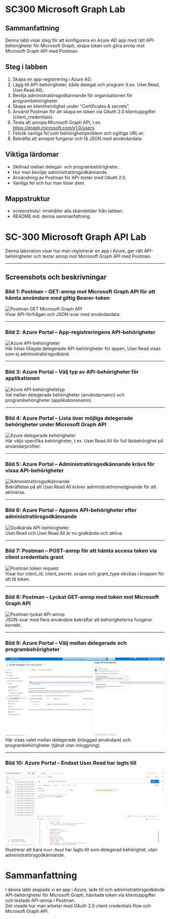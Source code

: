 # SC300 Microsoft Graph Lab

## Sammanfattning
Denna labb visar steg för att konfigurera en Azure AD app med rätt API-behörigheter för Microsoft Graph, 
skapa token och göra anrop mot Microsoft Graph API med Postman.

## Steg i labben

1. Skapa en app-registrering i Azure AD.
2. Lägg till API-behörigheter, både delegat och program (t.ex. User.Read, User.Read.All).
3. Bevilja administratörsgodkännande för organisationen för programbehörigheter.
4. Skapa en klienthemlighet under "Certificates & secrets".
5. Använd Postman för att skapa en token via OAuth 2.0 klientuppgifter (client_credentials).
6. Testa att anropa Microsoft Graph API, t.ex. https://graph.microsoft.com/v1.0/users.
7. Felsök vanliga fel som behörighetsproblem och ogiltiga URL:er.
8. Bekräfta att anropet fungerar och få JSON med användardata.

## Viktiga lärdomar
- Skillnad mellan delegat- och programbehörigheter.
- Hur man beviljar administratörsgodkännande.
- Användning av Postman för API-tester med OAuth 2.0.
- Vanliga fel och hur man löser dem.

## Mappstruktur
- screenshots/: innehåller alla skärmbilder från labben.
- README.md: denna sammanfattning.

# SC-300 Microsoft Graph API Lab

Denna laboration visar hur man registrerar en app i Azure, ger rätt API-behörigheter och testar anrop mot Microsoft Graph API med Postman.

---

## Screenshots och beskrivningar

### Bild 1: Postman – GET-anrop mot Microsoft Graph API för att hämta användare med giltig Bearer-token
![Postman GET Microsoft Graph API](screenshots/bild1.png)  
Visar API-förfrågan och JSON-svar med användardata.

---

### Bild 2: Azure Portal – App-registreringens API-behörigheter  
![Azure API-behörigheter](screenshots/bild2.png)  
Här listas tillagda delegerade API-behörigheter för appen, User.Read visas som ej administratörsgodkänd.

---

### Bild 3: Azure Portal – Välj typ av API-behörigheter för applikationen  
![Azure API-behörighetstyp](screenshots/bild3.png)  
Val mellan delegerade behörigheter (användarnamn) och programbehörigheter (applikationsnamn).

---

### Bild 4: Azure Portal – Lista över möjliga delegerade behörigheter under Microsoft Graph API  
![Azure delegerade behörigheter](screenshots/bild4.png)  
Här väljs specifika behörigheter, t.ex. User.Read.All för full läsbehörighet på användarprofiler.

---

### Bild 5: Azure Portal – Administratörsgodkännande krävs för vissa API-behörigheter  
![Administratörsgodkännande](screenshots/bild5.png)  
Bekräftelse på att User.Read.All kräver administratörsmedgivande för att aktiveras.

---

### Bild 6: Azure Portal – Appens API-behörigheter efter administratörsgodkännande  
![Godkända API-behörigheter](screenshots/bild6.png)  
User.Read och User.Read.All är nu godkända och aktiva.

---

### Bild 7: Postman – POST-anrop för att hämta access token via client credentials grant  
![Postman token request](screenshots/bild7.png)  
Visar hur client_id, client_secret, scope och grant_type skickas i kroppen för att få token.

---

### Bild 8: Postman – Lyckat GET-anrop med token mot Microsoft Graph API  
![Postman lyckat API-anrop](screenshots/bild8.png)  
JSON-svar med flera användare bekräftar att behörigheterna fungerar korrekt.


---

### Bild 9: Azure Portal – Välj mellan delegerade och programbehörigheter  
![API-behörighetstyper](screenshots/da613de3-e3fb-4682-8815-039c4ace9825.png)  
Här visas valet mellan delegerade (inloggad användare) och programbehörigheter (tjänst utan inloggning).

---

### Bild 10: Azure Portal – Endast User.Read har lagts till  
![API-behörighet User.Read](screenshots/e930003a-7563-43de-ae40-793b8cf42e29.png)  
Illustrerar att bara `User.Read` har lagts till som delegerad behörighet, utan administratörsgodkännande.



# Sammanfattning

I denna labb skapade vi en app i Azure, lade till och administratörsgodkände API-behörigheter för Microsoft Graph, hämtade token via klientuppgifter och testade API-anrop i Postman.  
Det visade hur man arbetar med OAuth 2.0 client credentials flow och Microsoft Graph API.

